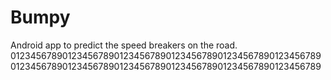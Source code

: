 # Bumpy
Android app to predict the speed breakers on the road.
012345678901234567890123456789012345678901234567890123456789012345678901234567890123456789012345678901234567890123456789

